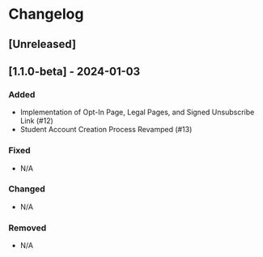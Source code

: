 # Changelog

## [Unreleased]

## [1.1.0-beta] - 2024-01-03

### Added

- Implementation of Opt-In Page, Legal Pages, and Signed Unsubscribe Link (#12)
- Student Account Creation Process Revamped (#13)

### Fixed

- N/A

### Changed

- N/A

### Removed

- N/A
